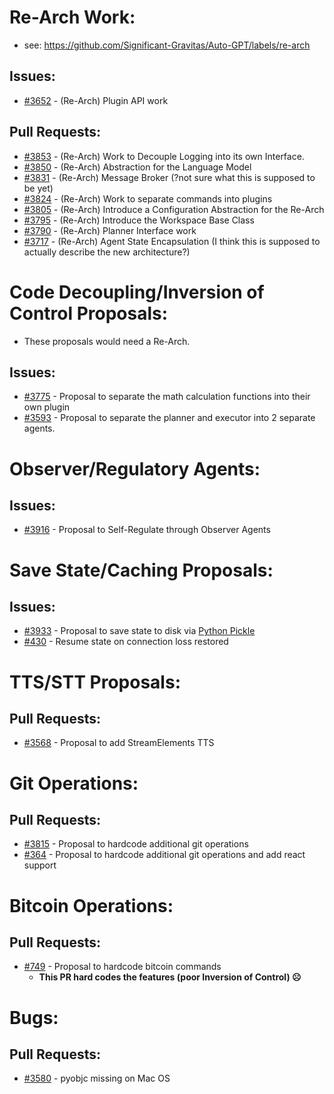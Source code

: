 # Re-Arch Work:
- see: https://github.com/Significant-Gravitas/Auto-GPT/labels/re-arch

## Issues:
- [#3652][3652] - (Re-Arch) Plugin API work

## Pull Requests:
- [#3853][3853] - (Re-Arch) Work to Decouple Logging into its own Interface.
- [#3850][3850] - (Re-Arch) Abstraction for the Language Model
- [#3831][3831] - (Re-Arch) Message Broker (?not sure what this is supposed to be yet)
- [#3824][3824] - (Re-Arch) Work to separate commands into plugins
- [#3805][3805] - (Re-Arch) Introduce a Configuration Abstraction for the Re-Arch
- [#3795][3795] - (Re-Arch) Introduce the Workspace Base Class
- [#3790][3790] - (Re-Arch) Planner Interface work
- [#3717][3717] - (Re-Arch) Agent State Encapsulation (I think this is supposed to actually describe the new architecture?)

# Code Decoupling/Inversion of Control Proposals:
- These proposals would need a Re-Arch.
## Issues:
- [#3775][3775] - Proposal to separate the math calculation functions into their own plugin
- [#3593][3593] - Proposal to separate the planner and executor into 2 separate agents.

# Observer/Regulatory Agents:
## Issues:
- [#3916][3916] - Proposal to Self-Regulate through Observer Agents

# Save State/Caching Proposals:
## Issues:
- [#3933][3933] - Proposal to save state to disk via [Python Pickle](https://docs.python.org/3/library/pickle.html)
- [#430][430] - Resume state on connection loss restored

# TTS/STT Proposals:
## Pull Requests:
- [#3568][3568] - Proposal to add StreamElements TTS

# Git Operations:
## Pull Requests:
- [#3815][3815] - Proposal to hardcode additional git operations
- [#364][364] - Proposal to hardcode additional git operations and add react support

# Bitcoin Operations:
## Pull Requests:
- [#749][749] - Proposal to hardcode bitcoin commands
  - **This PR hard codes the features (poor Inversion of Control) ☹**

# Bugs:
## Pull Requests:
- [#3580][3580] - pyobjc missing on Mac OS

[364]:https://github.com/Significant-Gravitas/Auto-GPT/issues/364
[430]:https://github.com/Significant-Gravitas/Auto-GPT/issues/430
[749]:https://github.com/Significant-Gravitas/Auto-GPT/issues/749
[3568]:https://github.com/Significant-Gravitas/Auto-GPT/pull/3568
[3580]:https://github.com/Significant-Gravitas/Auto-GPT/issues/3580
[3593]:https://github.com/Significant-Gravitas/Auto-GPT/issues/3593
[3652]:https://github.com/Significant-Gravitas/Auto-GPT/issues/3652
[3717]:https://github.com/Significant-Gravitas/Auto-GPT/pull/3717
[3775]:https://github.com/Significant-Gravitas/Auto-GPT/issues/3775
[3790]:https://github.com/Significant-Gravitas/Auto-GPT/pull/3790
[3795]:https://github.com/Significant-Gravitas/Auto-GPT/pull/3795
[3805]:https://github.com/Significant-Gravitas/Auto-GPT/pull/3805
[3815]:https://github.com/Significant-Gravitas/Auto-GPT/pull/3815
[3824]:https://github.com/Significant-Gravitas/Auto-GPT/pull/3824
[3831]:https://github.com/Significant-Gravitas/Auto-GPT/pull/3831
[3850]:https://github.com/Significant-Gravitas/Auto-GPT/pull/3850
[3853]:https://github.com/Significant-Gravitas/Auto-GPT/pull/3853
[3916]:https://github.com/Significant-Gravitas/Auto-GPT/issues/3916
[3933]:https://github.com/Significant-Gravitas/Auto-GPT/issues/3933